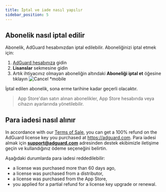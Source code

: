 ```yaml
---
title: İptal ve iade nasıl yapılır
sidebar_position: 5
---
```


## Abonelik nasıl iptal edilir

Abonelik, AdGuard hesabınızdan iptal edilebilir. Aboneliğinizi iptal etmek için:

 1. [AdGuard hesabınıza](https://my.adguard.com/) gidin
 2. **Lisanslar** sekmesine gidin
 3. Artık ihtiyacınız olmayan aboneliğin altındaki **Aboneliği iptal et** öğesine tıklayın ![Cancel *mobile](https://cdn.adtidy.org/content/kb/ad_blocker/general/newaccount-cancel-sub.png)

 İptal edilen abonelik, sona erme tarihine kadar geçerli olacaktır.

> App Store'dan satın alınan abonelikler, App Store hesabında veya cihazın ayarlarında yönetilebilir.

## Para iadesi nasıl alınır

In accordance with our [Terms of Sale](https://adguard.com/terms-of-sale.html), you can get a 100% refund on the AdGuard license key you purchased at https://adguard.com. Para iadesi almak için **support@adguard.com** adresinden destek ekibimizle iletişime geçin ve kullandığınız ödeme seçeneğini belirtin.

Aşağıdaki durumlarda para iadesi reddedilebilir:
* a license was purchased more than 60 days ago,
* a license was purchased from a distributor,
* a license was purchased from the App Store,
* you applied for a partial refund for a license key upgrade or renewal.
